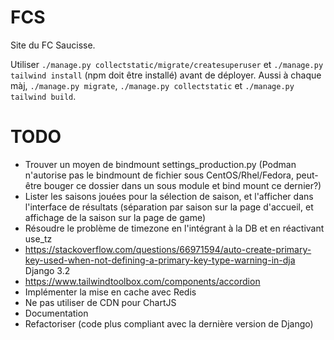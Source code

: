 # FCS

Site du FC Saucisse.

Utiliser `./manage.py collectstatic/migrate/createsuperuser` et `./manage.py tailwind install` (npm doit être installé) avant de déployer. Aussi à chaque màj, `./manage.py migrate`, `./manage.py collectstatic` et `./manage.py tailwind build`.

# TODO

* Trouver un moyen de bindmount settings\_production.py (Podman n'autorise pas le bindmount de fichier sous CentOS/Rhel/Fedora, peut-être bouger ce dossier dans un sous module et bind mount ce dernier?)
* Lister les saisons jouées pour la sélection de saison, et l'afficher dans l'interface de résultats (séparation par saison sur la page d'accueil, et affichage de la saison sur la page de game)
* Résoudre le problème de timezone en l'intégrant à la DB et en réactivant use\_tz
* https://stackoverflow.com/questions/66971594/auto-create-primary-key-used-when-not-defining-a-primary-key-type-warning-in-dja Django 3.2
* https://www.tailwindtoolbox.com/components/accordion
* Implémenter la mise en cache avec Redis
* Ne pas utiliser de CDN pour ChartJS
* Documentation
* Refactoriser (code plus compliant avec la dernière version de Django)
